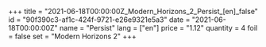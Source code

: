 +++
title = "2021-06-18T00:00:00Z_Modern_Horizons_2_Persist_[en]_false"
id = "90f390c3-af1c-424f-9721-e26e9321e5a3"
date = "2021-06-18T00:00:00Z"
name = "Persist"
lang = ["en"]
price = "1.12"
quantity = 4
foil = false
set = "Modern Horizons 2"
+++
